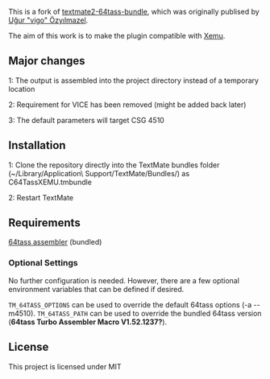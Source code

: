 This is a fork of [textmate2-64tass-bundle](https://github.com/vigo/textmate2-64tass-bundle), which was originally publised by [Uğur "vigo" Özyılmazel](https://github.com/vigo). 

The aim of this work is to make the plugin compatible with [Xemu](https://github.com/lgblgblgb/xemu).

## Major changes

1: The output is assembled into the project directory instead of a temporary location

2: Requirement for VICE has been removed (might be added back later)

3: The default parameters will target CSG 4510

## Installation

1: Clone the repository directly into the TextMate bundles folder (~/Library/Application\ Support/TextMate/Bundles/) as C64TassXEMU.tmbundle

2: Restart TextMate


## Requirements

[64tass assembler](http://tass64.sourceforge.net/) (bundled)

### Optional Settings

No further configuration is needed. However, there are a few optional environment variables that can be defined if desired.

`TM_64TASS_OPTIONS` can be used to override the default 64tass options (-a --m4510).
`TM_64TASS_PATH` can be used to override the bundled 64tass version (**64tass Turbo Assembler Macro V1.52.1237?**).

## License

This project is licensed under MIT
